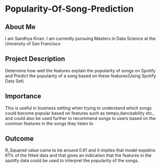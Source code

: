 # Popularity-Of-Song-Prediction

## About Me
I am Sandhya Kiran. I am currently pursuing Masters in Data Science at the University of San Francisco

## Project Description 
Determine how well the features explain the popularity of songs on Spotify and Predict the popularity of a song based on these features(Using Spotify Data Set)

## Importance 
This is useful in business setting when trying to understand which songs could become popular based on features such as tempo,danceability etc., and could also be used further to recommend songs to users based on the common features in the songs they listen to

## Outcome
R_Squared value came to be around 0.61 and it implies that model expalins 61% of the fitted data and that gives an indication that the features in the spotify data could be used to interpret the popularity of the songs.
